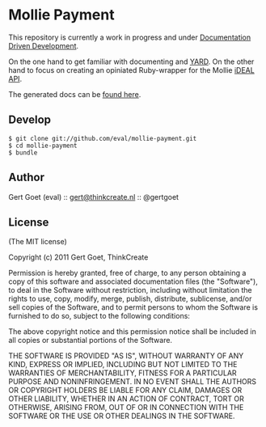 Mollie Payment
========

This repository is currently a work in progress and under [Documentation Driven Development](http://thinkingphp.org/spliceit/docs/0.1_alpha/pages/ddd_info.html).

On the one hand to get familiar with documenting and [YARD](http://yardoc.org/). On the other hand to focus on creating an opiniated Ruby-wrapper for the Mollie [iDEAL API](https://www.mollie.nl/beheer/betaaldiensten/documentatie/ideal/).

The generated docs can be [found here](http://rubydoc.info/gems/mollie-payment).

Develop
------------
    
    $ git clone git://github.com/eval/mollie-payment.git
    $ cd mollie-payment
    $ bundle

Author
------

Gert Goet (eval) :: gert@thinkcreate.nl :: @gertgoet

License
------

(The MIT license)

Copyright (c) 2011 Gert Goet, ThinkCreate

Permission is hereby granted, free of charge, to any person obtaining
a copy of this software and associated documentation files (the
"Software"), to deal in the Software without restriction, including
without limitation the rights to use, copy, modify, merge, publish,
distribute, sublicense, and/or sell copies of the Software, and to
permit persons to whom the Software is furnished to do so, subject to
the following conditions:

The above copyright notice and this permission notice shall be
included in all copies or substantial portions of the Software.

THE SOFTWARE IS PROVIDED "AS IS", WITHOUT WARRANTY OF ANY KIND,
EXPRESS OR IMPLIED, INCLUDING BUT NOT LIMITED TO THE WARRANTIES OF
MERCHANTABILITY, FITNESS FOR A PARTICULAR PURPOSE AND
NONINFRINGEMENT. IN NO EVENT SHALL THE AUTHORS OR COPYRIGHT HOLDERS BE
LIABLE FOR ANY CLAIM, DAMAGES OR OTHER LIABILITY, WHETHER IN AN ACTION
OF CONTRACT, TORT OR OTHERWISE, ARISING FROM, OUT OF OR IN CONNECTION
WITH THE SOFTWARE OR THE USE OR OTHER DEALINGS IN THE SOFTWARE.
